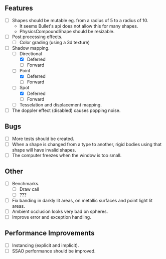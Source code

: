 ## Features
- [ ] Shapes should be mutable eg. from a radius of 5 to a radius of 10.
    * It seems Bullet's api does not allow this for many shapes.
    * PhysicsCompoundShape should be resizable.
- [ ] Post processing effects.
    - [ ] Color grading (using a 3d texture)
- [ ] Shadow mapping.
    - [ ] Directional
        - [x] Deferred
        - [ ] Forward
    - [ ] Point
        - [x] Deferred
        - [ ] Forward
    - [ ] Spot
        - [x] Deferred
        - [ ] Forward
    - [ ] Tesselation and displacement mapping.
- [ ] The doppler effect (disabled) causes popping noise.

## Bugs
- [ ] More tests should be created.
- [ ] When a shape is changed from a type to another, rigid bodies using that shape will have invalid shapes.
- [ ] The computer freezes when the window is too small.

## Other
- [ ] Benchmarks.
    - [ ] Draw call
    - [ ] ???
- [ ] Fix banding in darkly lit areas, on metallic surfaces and point light lit areas.
- [ ] Ambient occlusion looks very bad on spheres.
- [ ] Improve error and exception handling.

## Performance Improvements
- [ ] Instancing (explicit and implicit).
- [ ] SSAO performance should be improved.
